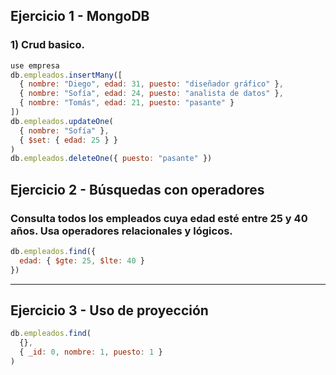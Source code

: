 ## Ejercicio 1 - MongoDB

### 1) Crud basico.

```javascript
use empresa
db.empleados.insertMany([
  { nombre: "Diego", edad: 31, puesto: "diseñador gráfico" },
  { nombre: "Sofía", edad: 24, puesto: "analista de datos" },
  { nombre: "Tomás", edad: 21, puesto: "pasante" }
])
db.empleados.updateOne(
  { nombre: "Sofía" },
  { $set: { edad: 25 } }
)
db.empleados.deleteOne({ puesto: "pasante" })
```
## Ejercicio 2 - Búsquedas con operadores

### Consulta todos los empleados cuya edad esté entre 25 y 40 años. Usa operadores relacionales y lógicos.

```javascript
db.empleados.find({
  edad: { $gte: 25, $lte: 40 }
})
```
---
## Ejercicio 3 - Uso de proyección
```javascript
db.empleados.find(
  {},
  { _id: 0, nombre: 1, puesto: 1 }
)
```
